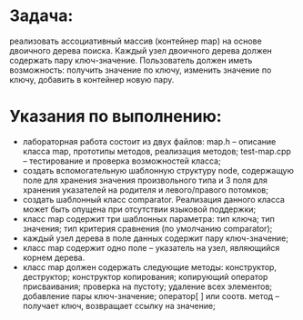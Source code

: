 # Задача: 
  реализовать ассоциативный массив (контейнер map) на основе двоичного дерева поиска. Каждый узел двоичного дерева должен содержать пару ключ-значение. Пользователь должен иметь возможность: получить значение по ключу, изменить значение по ключу, добавить в контейнер новую пару.
# Указания по выполнению:
- лабораторная работа состоит из двух файлов:
map.h – описание класса map, прототипы методов, реализация методов;
test-map.cpp – тестирование и проверка возможностей класса;
- создать вспомогательную шаблонную структуру node, содержащую поле
для хранения значения произвольного типа и 3 поля для хранения указателей
на родителя и левого/правого потомков;
- создать шаблонный класс comparator. Реализация данного класса может быть опущена при отсутствии языковой поддержки;
- класс map содержит три шаблонных параметра: тип ключа; тип значения; тип критерия сравнения (по умолчанию comparator);
- каждый узел дерева в поле данных содержит пару ключ-значение;
- класс map содержит одно поле – указатель на узел, являющийся корнем
дерева.
- класс map должен содержать следующие методы:
конструктор, деструктор;
конструктор копирования;
копирующий оператор присваивания;
проверка на пустоту;
удаление всех элементов;
добавление пары ключ-значение;
оператор[ ] или соотв. метод – получает ключ, возвращает ссылку на значение;
